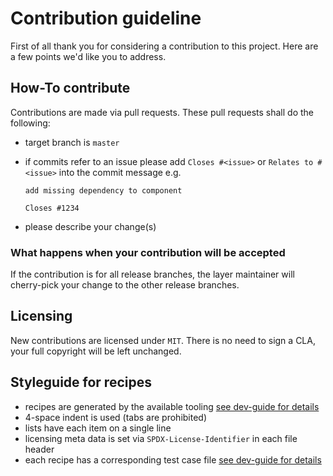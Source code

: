 # Contribution guideline

First of all thank you for considering a contribution to this project.
Here are a few points we'd like you to address.

## How-To contribute

Contributions are made via pull requests.
These pull requests shall do the following:

- target branch is `master`
- if commits refer to an issue please add `Closes #<issue>` or `Relates to #<issue>` into the commit message
  e.g.

  ```text
  add missing dependency to component

  Closes #1234
  ```

- please describe your change(s)

### What happens when your contribution will be accepted

If the contribution is for all release branches, the layer maintainer will cherry-pick your change to the other release branches.

## Licensing

New contributions are licensed under `MIT`.
There is no need to sign a CLA, your full copyright will be left unchanged.

## Styleguide for recipes

- recipes are generated by the available tooling [see dev-guide for details](scripts/README.md)
- 4-space indent is used (tabs are prohibited)
- lists have each item on a single line
- licensing meta data is set via `SPDX-License-Identifier` in each file header
- each recipe has a corresponding test case file [see dev-guide for details](scripts/README.md)
